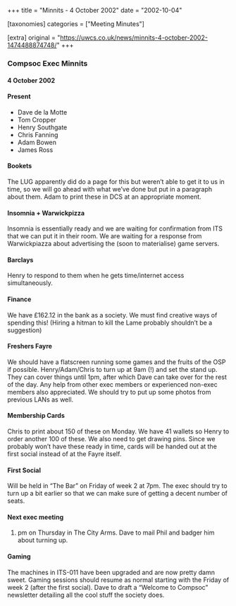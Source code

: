 +++
title = "Minnits - 4 October 2002"
date = "2002-10-04"

[taxonomies]
categories = ["Meeting Minutes"]

[extra]
original = "https://uwcs.co.uk/news/minnits-4-october-2002-1474488874748/"
+++

### Compsoc Exec Minnits

#### 4 October 2002

#### Present

  - Dave de la Motte
  - Tom Cropper
  - Henry Southgate
  - Chris Fanning
  - Adam Bowen
  - James Ross

#### Bookets

The LUG apparently did do a page for this but weren’t able to get it to us in time, so we will go ahead with what we’ve done but put in a paragraph about them. Adam to print these in DCS at an appropriate moment.

#### Insomnia + Warwickpizza

Insomnia is essentially ready and we are waiting for confirmation from ITS that we can put it in their room. We are waiting for a response from Warwickpiazza about advertising the (soon to materialise) game servers.

#### Barclays

Henry to respond to them when he gets time/internet access simultaneously.

#### Finance

We have £162.12 in the bank as a society. We must find creative ways of spending this\! (Hiring a hitman to kill the Lame probably shouldn’t be a suggestion)

#### Freshers Fayre

We should have a flatscreen running some games and the fruits of the OSP if possible. Henry/Adam/Chris to turn up at 9am (\!) and set the stand up. They can cover things until 1pm, after which Dave can take over for the rest of the day. Any help from other exec members or experienced non-exec members also appreciated. We should try to put up some photos from previous LANs as well.

#### Membership Cards

Chris to print about 150 of these on Monday. We have 41 wallets so Henry to order another 100 of these. We also need to get drawing pins. Since we probably won’t have these ready in time, cards will be handed out at the first social instead of at the Fayre itself.

#### First Social

Will be held in “The Bar” on Friday of week 2 at 7pm. The exec should try to turn up a bit earlier so that we can make sure of getting a decent number of seats.

#### Next exec meeting

1.  pm on Thursday in The City Arms. Dave to mail Phil and badger him about turning up.

#### Gaming

The machines in ITS-011 have been upgraded and are now pretty damn sweet. Gaming sessions should resume as normal starting with the Friday of week 2 (after the first social). Dave to draft a “Welcome to Compsoc” newsletter detailing all the cool stuff the society does.
